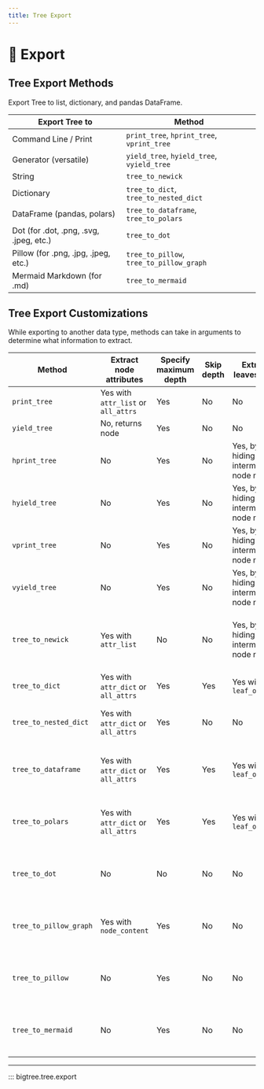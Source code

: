 ```yaml
---
title: Tree Export
---
```


# 🔨 Export

## Tree Export Methods

Export Tree to list, dictionary, and pandas DataFrame.

| Export Tree to                          | Method                                     |
|-----------------------------------------|--------------------------------------------|
| Command Line / Print                    | `print_tree`, `hprint_tree`, `vprint_tree` |
| Generator (versatile)                   | `yield_tree`, `hyield_tree`, `vyield_tree` |
| String                                  | `tree_to_newick`                           |
| Dictionary                              | `tree_to_dict`, `tree_to_nested_dict`      |
| DataFrame (pandas, polars)              | `tree_to_dataframe`, `tree_to_polars`      |
| Dot (for .dot, .png, .svg, .jpeg, etc.) | `tree_to_dot`                              |
| Pillow (for .png, .jpg, .jpeg, etc.)    | `tree_to_pillow`, `tree_to_pillow_graph`   |
| Mermaid Markdown (for .md)              | `tree_to_mermaid`                          |


## Tree Export Customizations

While exporting to another data type, methods can take in arguments to determine what information to extract.

| Method                 | Extract node attributes             | Specify maximum depth | Skip depth | Extract leaves only                   | Others                                                |
|------------------------|-------------------------------------|-----------------------|------------|---------------------------------------|-------------------------------------------------------|
| `print_tree`           | Yes with `attr_list` or `all_attrs` | Yes                   | No         | No                                    | Tree style                                            |
| `yield_tree`           | No, returns node                    | Yes                   | No         | No                                    | Tree style                                            |
| `hprint_tree`          | No                                  | Yes                   | No         | Yes, by hiding intermediate node name | Tree style, border style                              |
| `hyield_tree`          | No                                  | Yes                   | No         | Yes, by hiding intermediate node name | Tree style, border style                              |
| `vprint_tree`          | No                                  | Yes                   | No         | Yes, by hiding intermediate node name | Tree style, border style                              |
| `vyield_tree`          | No                                  | Yes                   | No         | Yes, by hiding intermediate node name | Tree style, border style                              |
| `tree_to_newick`       | Yes with `attr_list`                | No                    | No         | Yes, by hiding intermediate node name | Length separator and attribute prefix and separator   |
| `tree_to_dict`         | Yes with `attr_dict` or `all_attrs` | Yes                   | Yes        | Yes with `leaf_only`                  | Dict key for parent                                   |
| `tree_to_nested_dict`  | Yes with `attr_dict` or `all_attrs` | Yes                   | No         | No                                    | Dict key for node name and node children              |
| `tree_to_dataframe`    | Yes with `attr_dict` or `all_attrs` | Yes                   | Yes        | Yes with `leaf_only`                  | Column name for path, node name, node parent          |
| `tree_to_polars`       | Yes with `attr_dict` or `all_attrs` | Yes                   | Yes        | Yes with `leaf_only`                  | Column name for path, node name, node parent          |
| `tree_to_dot`          | No                                  | No                    | No         | No                                    | Graph attributes, background, node, edge colour, etc. |
| `tree_to_pillow_graph` | Yes with `node_content`             | Yes                   | No         | No                                    | Font (family, size, colour), background colour, etc.  |
| `tree_to_pillow`       | No                                  | Yes                   | No         | No                                    | Font (family, size, colour), background colour, etc.  |
| `tree_to_mermaid`      | No                                  | Yes                   | No         | No                                    | Node shape, node fill, edge arrow, edge label etc.    |

-----

::: bigtree.tree.export
